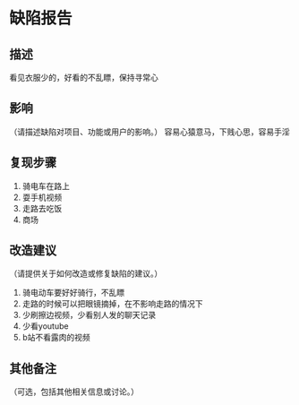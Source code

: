 # 缺陷报告

## 描述

看见衣服少的，好看的不乱瞟，保持寻常心

## 影响

（请描述缺陷对项目、功能或用户的影响。）
容易心猿意马，下贱心思，容易手淫

## 复现步骤

1. 骑电车在路上
2. 耍手机视频
3. 走路去吃饭
4. 商场

## 改造建议

（请提供关于如何改造或修复缺陷的建议。）

1. 骑电动车要好好骑行，不乱瞟
2. 走路的时候可以把眼镜摘掉，在不影响走路的情况下
3. 少刷擦边视频，少看别人发的聊天记录
4. 少看youtube
5. b站不看露肉的视频

## 其他备注

（可选，包括其他相关信息或讨论。）
